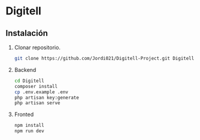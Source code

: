 <h1>Digitell</h1>

## Instalación

1. Clonar repositorio.
   ```sh
   git clone https://github.com/Jordi021/Digitell-Project.git Digitell

2. Backend
    ```sh
    cd Digitell
    composer install
    cp .env.example .env
    php artisan key:generate
    php artisan serve

3. Fronted
    ```sh
    npm install
    npm run dev
    
